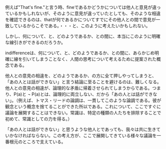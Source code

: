 例えば"That's fine."と言う時、fineであるかどうかについては他人と意見が違っているかもしれないが、そのように意見が違っていたとしても、そのような相違を確認できるのは、thatが何であるかについてすでにその他人との間で意見が一致しているからこそである。・・・と、このように考えたいかもしれない。

しかし、何について、と、どのようであるか、との間に、本当にこのように明確な線引きができるのだろうか。

indifferenceは、何について、と、どのようであるか、との間に、あらかじめ明確に線を引いてしまうことなく、人間の思考について考えるために提案された概念である。

他人との意見の相違を、どのようであるか、の方に全て押しやってしまうと、「あの人とは話ができない」と言う結論に至ることを避けるのは、難しくなる。他人との意見の相違が、論理的な矛盾に帰着させられてしまうからである。つまり、P(a)と &not; P(a)とは、論理的に両立しない、だから「あの人とは話ができない」。（例えば、トマス・リードの論調は、一貫してこのような論調である。彼が観念という概念を捨てることができた所以である。これについて、ここですぐに議論を展開することはできない。常識は、特定の種類の人たちを排除することで初めて、常識としての力を得る。）

「あの人とは話ができない」と思うような他人とであっても、我々は共に生きていかなければならない。この考え方が、ここで展開してきている様々な議論を一番根元のところで支えている。
